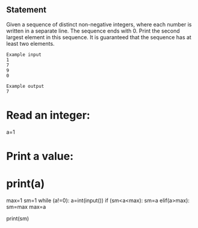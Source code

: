 ## Statement
Given a sequence of distinct non-negative integers, where each number is written in a separate line. The sequence ends with 0. Print the second largest element in this sequence. It is guaranteed that the sequence has at least two elements.

```
Example input
1
7
9
0

Example output
7
```
# Read an integer:
a=1
# Print a value:
# print(a)
max=1
sm=1
while (a!=0):
  a=int(input())
  if (sm<a<max):
    sm=a
  elif(a>max):
    sm=max
    max=a
    
print(sm)    
  

